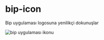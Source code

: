 # bip-icon
 Bip uygulaması logosuna yenilikçi dokunuşlar
 
 
![bip uygulaması ikonu](https://repository-images.githubusercontent.com/328967946/5decaa80-54e4-11eb-906f-10990c9c5aad)
